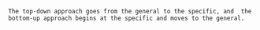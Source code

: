 `The top-down approach goes from the general to the specific, and 
the bottom-up approach begins at the specific and moves to the general.`
